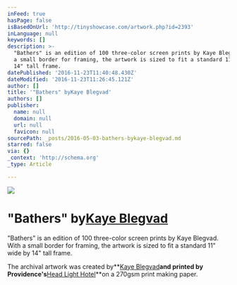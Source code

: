 ```yaml
---
inFeed: true
hasPage: false
isBasedOnUrl: 'http://tinyshowcase.com/artwork.php?id=2393'
inLanguage: null
keywords: []
description: >-
  "Bathers" is an edition of 100 three-color screen prints by Kaye Blegvad. With
  a small border for framing, the artwork is sized to fit a standard 11" wide by
  14" tall frame.
datePublished: '2016-11-23T11:40:48.430Z'
dateModified: '2016-11-23T11:26:45.121Z'
author: []
title: '"Bathers" byKaye Blegvad'
authors: []
publisher:
  name: null
  domain: null
  url: null
  favicon: null
sourcePath: _posts/2016-05-03-bathers-bykaye-blegvad.md
starred: false
via: {}
_context: 'http://schema.org'
_type: Article

---
```

![](http://tinyshowcase.com/media/feature/2393_1.jpg)

# "Bathers" by[Kaye Blegvad][0]

"Bathers" is an edition of 100 three-color screen prints by Kaye Blegvad. With a small border for framing, the artwork is sized to fit a standard 11" wide by 14" tall frame.

The archival artwork was created by**[Kaye Blegvad][0]**and printed by Providence's**[Head Light Hotel][1]**on a 270gsm print making paper.

[0]: http://www.kayeblegvad.com/
[1]: http://theheadlight.tumblr.com/